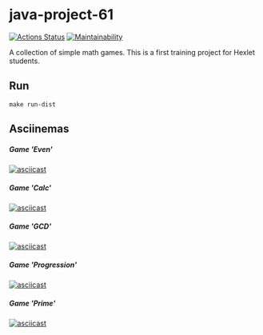 # java-project-61

[![Actions Status](https://github.com/niyatanya/java-project-61/actions/workflows/hexlet-check.yml/badge.svg)](https://github.com/niyatanya/java-project-61/actions) [![Maintainability](https://api.codeclimate.com/v1/badges/8592442660ce5effe775/maintainability)](https://codeclimate.com/github/niyatanya/java-project-61/maintainability)

A collection of simple math games. This is a first training project for Hexlet students.

## Run
```
make run-dist
```

## Asciinemas
##### Game 'Even'
[![asciicast](https://asciinema.org/a/628773.svg)](https://asciinema.org/a/628773)

##### Game 'Calc'
[![asciicast](https://asciinema.org/a/629255.svg)](https://asciinema.org/a/629255)

##### Game 'GCD'
[![asciicast](https://asciinema.org/a/9Qmwmogiso14VfnZyWAmpGHYP.svg)](https://asciinema.org/a/9Qmwmogiso14VfnZyWAmpGHYP)

##### Game 'Progression'
[![asciicast](https://asciinema.org/a/SZIpCr2Q1LpulSybu4QjqLF9v.svg)](https://asciinema.org/a/SZIpCr2Q1LpulSybu4QjqLF9v)

##### Game 'Prime'
[![asciicast](https://asciinema.org/a/PJaLY6mD5buTgwOlUrUZXE9ci.svg)](https://asciinema.org/a/PJaLY6mD5buTgwOlUrUZXE9ci)
